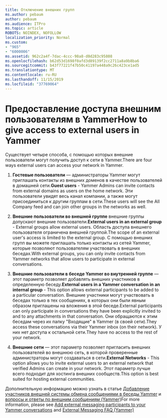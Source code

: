 ```yaml
---
title: Отключение внешних групп
ms.author: pebaum
author: pebaum
ms.audience: ITPro
ms.topic: article
ROBOTS: NOINDEX, NOFOLLOW
localization_priority: Normal
ms.custom:
- "965"
- "6000006"
ms.assetid: 962c2a4f-7dac-4ccc-98a8-d0d283c95808
ms.openlocfilehash: b62d53d1698f0afd3d89139f2cc2711a8a9b8ba6
ms.sourcegitcommit: b43f77221f47b50c41197a448a9c26c423ce1ad5
ms.translationtype: MT
ms.contentlocale: ru-RU
ms.lasthandoff: 11/15/2019
ms.locfileid: "37769064"
---
```

# <a name="how-to-give-access-to-external-users-in-yammer"></a><span data-ttu-id="7689f-102">Предоставление доступа внешним пользователям в Yammer</span><span class="sxs-lookup"><span data-stu-id="7689f-102">How to give access to external users in Yammer</span></span>

<span data-ttu-id="7689f-103">Существует четыре способа, с помощью которых внешние пользователи могут получить доступ к сети в Yammer.</span><span class="sxs-lookup"><span data-stu-id="7689f-103">There are four ways external users can access your network in Yammer.</span></span>
  
1. <span data-ttu-id="7689f-104">**Гостевые пользователи** — администраторы Yammer могут приглашать контакты из внешних доменов в качестве пользователей в домашней сети.</span><span class="sxs-lookup"><span data-stu-id="7689f-104">**Guest users** - Yammer Admins can invite contacts from external domains as users on the home network.</span></span> <span data-ttu-id="7689f-105">Эти пользователи увидят весь канал компании, а также могут присоединиться к другим группам в сети.</span><span class="sxs-lookup"><span data-stu-id="7689f-105">These users will see the All Company feed and can join other groups in the networks as well.</span></span>

2. <span data-ttu-id="7689f-106">**Внешние пользователи во внешней группе** внешние группы допускают внешние пользователи.</span><span class="sxs-lookup"><span data-stu-id="7689f-106">**External users in an external group** - External groups allow external users.</span></span> <span data-ttu-id="7689f-107">Область доступа внешнего пользователя ограничена внешней группой.</span><span class="sxs-lookup"><span data-stu-id="7689f-107">The scope of an external user's access is limited to the external group.</span></span> <span data-ttu-id="7689f-108">С помощью внешних групп вы можете приглашать только контакты из сетей Yammer, которые позволяют пользователям участвовать в внешних беседах.</span><span class="sxs-lookup"><span data-stu-id="7689f-108">With external groups, you can only invite contacts from Yammer networks that allow users to participate in external conversations.</span></span>

3. <span data-ttu-id="7689f-109">**Внешние пользователи в беседе Yammer во внутренней группе** — этот параметр позволяет добавлять внешних участников в определенную беседу.</span><span class="sxs-lookup"><span data-stu-id="7689f-109">**External users in a Yammer conversation in an internal group** - This option allows external participants to be added to a particular conversation.</span></span> <span data-ttu-id="7689f-110">Внешние участники могут участвовать в беседах только в тех сообщениях, в которых они были явным образом приглашены на вложения в этой беседе.</span><span class="sxs-lookup"><span data-stu-id="7689f-110">External participants can only participate in conversations they have been explicitly invited to and to any attachments in that conversation.</span></span> <span data-ttu-id="7689f-111">Они обращаются к этим беседам через их папку "Входящие" в Yammer (в своей сети).</span><span class="sxs-lookup"><span data-stu-id="7689f-111">They access these conversations via their Yammer inbox (on their network).</span></span> <span data-ttu-id="7689f-112">У них нет доступа к остальной сети.</span><span class="sxs-lookup"><span data-stu-id="7689f-112">They have no access to the rest of your network.</span></span>

4. <span data-ttu-id="7689f-113">**Внешние сети** — этот параметр позволяет пригласить внешних пользователей во внешнюю сеть, в которой проверенные администраторы могут создаваться в сети.</span><span class="sxs-lookup"><span data-stu-id="7689f-113">**External Networks** - This option allows you to invite external users to an external network that verified Admins can create in your network.</span></span> <span data-ttu-id="7689f-114">Этот параметр лучше всего подходит для хостинга внешних сообществ.</span><span class="sxs-lookup"><span data-stu-id="7689f-114">This option is best suited for hosting external communities.</span></span>

<span data-ttu-id="7689f-115">Дополнительную информацию можно узнать в статье [Добавление участников внешней системы обмена сообщениями в беседы Yammer](https://docs.microsoft.com/yammer/work-with-external-users/add-external-participants) и [вопросы и ответы по внешним сообщениям (Yammer)](https://docs.microsoft.com/yammer/work-with-external-users/external-messaging-faq)</span><span class="sxs-lookup"><span data-stu-id="7689f-115">For more information, please see [Add external messaging participants to your Yammer conversations](https://docs.microsoft.com/yammer/work-with-external-users/add-external-participants) and [External Messaging FAQ (Yammer)](https://docs.microsoft.com/yammer/work-with-external-users/external-messaging-faq)</span></span>
  